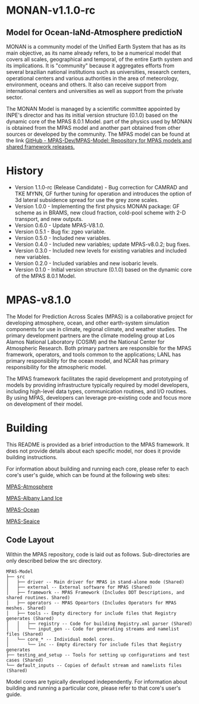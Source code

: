# MONAN-v1.1.0-rc

## Model for Ocean-laNd-Atmosphere predictioN

MONAN is a community model of the Unified Earth System that has as its main objective, as its name already refers, to be a numerical model that covers all scales, geographical and temporal, of the entire Earth system and its implications. It is "community" because it aggregates efforts from several brazilian national institutions such as universities, research centers, operational centers and various authorities in the area of meteorology, environment, oceans and others. It also can receive support from international centers and universities as well as support from the private sector.

The MONAN Model is managed by a scientific committee appointed by INPE's director and has its initial version structure (0.1.0) based on the dynamic core of the MPAS 8.0.1 Model. part of the physics used by MONAN is obtained from the MPAS model and another part obtained from other sources or developed by the community. The MPAS model can be found at the link [GitHub - MPAS-Dev/MPAS-Model: Repository for MPAS models and shared framework releases.](https://github.com/MPAS-Dev/MPAS-Model)


History
====

- Version 1.1.0-rc (Release Candidate) - Bug correction for CAMRAD and TKE MYNN, GF further tuning for operation and introduces the option of 3d lateral subsidence spread for use the grey zone scales.
- Version 1.0.0 - Implementing the first physics MONAN package: GF scheme as in BRAMS, new cloud fraction, cold-pool scheme with 2-D transport, and new outputs.
- Version 0.6.0 - Update MPAS-V8.1.0.
- Version 0.5.1 - Bug fix: zgeo variable.
- Version 0.5.0 - Included new variables.
- Version 0.4.0 - Included new variables; update MPAS-v8.0.2; bug fixes.
- Version 0.3.0 - Included new levels for existing variables and included new variables.
- Version 0.2.0 - Included variables and new isobaric levels.
- Version 0.1.0 - Initial version structure (0.1.0) based on the dynamic core of the MPAS 8.0.1 Model.


MPAS-v8.1.0
====

The Model for Prediction Across Scales (MPAS) is a collaborative project for developing atmosphere, ocean, and other earth-system simulation components for use in climate, regional climate, and weather studies. The primary development partners are the climate modeling group at Los Alamos National Laboratory (COSIM) and the National Center for Atmospheric Research. Both primary partners are responsible for the MPAS framework, operators, and tools common to the applications; LANL has primary responsibility for the ocean model, and NCAR has primary responsibility for the atmospheric model.

The MPAS framework facilitates the rapid development and prototyping of models by providing infrastructure typically required by model developers, including high-level data types, communication routines, and I/O routines. By using MPAS, developers can leverage pre-existing code and focus more on development of their model.

Building
====

This README is provided as a brief introduction to the MPAS framework. It does not provide details about each specific model, nor does it provide building instructions.

For information about building and running each core, please refer to each core's user's guide, which can be found at the following web sites:

[MPAS-Atmosphere](http://mpas-dev.github.io/atmosphere/atmosphere_download.html)

[MPAS-Albany Land Ice](http://mpas-dev.github.io/land_ice/download.html)

[MPAS-Ocean](http://mpas-dev.github.io/ocean/releases.html)

[MPAS-Seaice](http://mpas-dev.github.io/sea_ice/releases.html)


Code Layout
-----------

Within the MPAS repository, code is laid out as follows. Sub-directories are only described below the src directory.

	MPAS-Model
	├── src
	│   ├── driver -- Main driver for MPAS in stand-alone mode (Shared)
	│   ├── external -- External software for MPAS (Shared)
	│   ├── framework -- MPAS Framework (Includes DDT Descriptions, and shared routines. Shared)
	│   ├── operators -- MPAS Opeartors (Includes Operators for MPAS meshes. Shared)
	│   ├── tools -- Empty directory for include files that Registry generates (Shared)
	│   │   ├── registry -- Code for building Registry.xml parser (Shared)
	│   │   └── input_gen -- Code for generating streams and namelist files (Shared)
	│   └── core_* -- Individual model cores.
	│       └── inc -- Empty directory for include files that Registry generates
	├── testing_and_setup -- Tools for setting up configurations and test cases (Shared)
	└── default_inputs -- Copies of default stream and namelists files (Shared)

Model cores are typically developed independently. For information about building and running a particular core, please refer to that core's user's guide.
